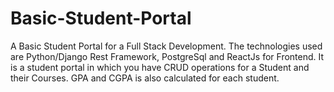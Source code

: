 # Basic-Student-Portal
A Basic Student Portal for a Full Stack Development. The technologies used are Python/Django Rest Framework, PostgreSql and ReactJs for Frontend. It is a student portal in which you have CRUD operations for a Student and their Courses. GPA and CGPA is also calculated for each student.
